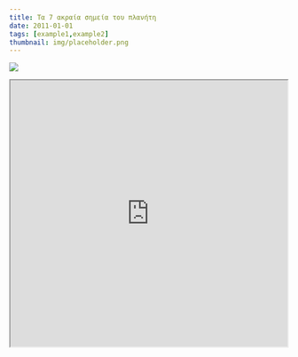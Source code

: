 ```yaml
---
title: Τα 7 ακραία σημεία του πλανήτη
date: 2011-01-01
tags: [example1,example2]
thumbnail: img/placeholder.png
---
```

![](https://encrypted-tbn2.gstatic.com/images?q=tbn:ANd9GcTohMOdEXtiapmTgXzvjVLDzdwYtYB3EAlJ2TOzXG7VyXaKQEQh) 
<iframe height="480" src="https://docs.google.com/file/d/0B4T-U5-yEriSeDJrdEoybHdpaEE/preview" width="500"></iframe>
